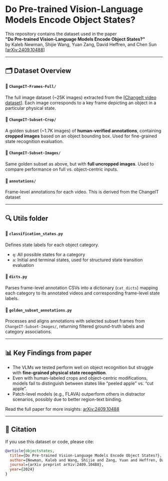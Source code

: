 # Do Pre-trained Vision-Language Models Encode Object States?

This repository contains the dataset used in the paper  
**"Do Pre-trained Vision-Language Models Encode Object States?"**  
by Kaleb Newman, Shijie Wang, Yuan Zang, David Heffren, and Chen Sun  
[[arXiv:2409.10488](https://arxiv.org/abs/2409.10488)]

---

## 🗂️ Dataset Overview

#### 🔹 `ChangeIT-Frames-Full/`
The full image dataset (~25K images) extracted from the [[ChangeIt video dataset](https://github.com/soCzech/ChangeIt)]. Each image corresponds to a key frame depicting an object in a particular physical state.

#### 🔹 `ChangeIT-Subset-Crop/`
A golden subset (~1.7K images) of **human-verified annotations**, containing **cropped images** based on an object bounding box. Used for fine-grained state recognition evaluation.

#### 🔹 `ChangeIT-Subset-Images/`
Same golden subset as above, but with **full uncropped images**. Used to compare performance on full vs. object-centric inputs.

#### 🔹 `annotations/`
Frame-level annotations for each video. This is derived from the ChangeIT dataset

---

## 🔍 Utils folder

#### 🧠 `classification_states.py`
Defines state labels for each object category.  
- `q`: All possible states for a category  
- `a`: Initial and terminal states, used for structured state transition evaluation

#### 🧮 `dicts.py`
Parses frame-level annotation CSVs into a dictionary (`cat_dicts`) mapping each category to its annotated videos and corresponding frame-level state labels.

#### 🧾 `golden_subset_annotations.py`
Processes and aligns annotations with selected subset frames from `ChangeIT-Subset-Images/`, returning filtered ground-truth labels and category associations.


---

## 📊 Key Findings from paper

- The VLMs we tested perform well on object recognition but struggle with **fine-grained physical state recognition**.
- Even with human-labeled crops and object-centric modifications, models fail to distinguish between states like “peeled apple” vs. “cut apple”.
- Patch-level models (e.g., FLAVA) outperform others in distractor scenarios, possibly due to better region-text binding.

Read the full paper for more insights: [arXiv:2409.10488](https://arxiv.org/abs/2409.10488)

---


## 🧠 Citation

If you use this dataset or code, please cite:

```bibtex
@article{objectstates,
  title={Do Pre-trained Vision-Language Models Encode Object States?},
  author={Newman, Kaleb and Wang, Shijie and Zang, Yuan and Heffren, David and Sun, Chen},
  journal={arXiv preprint arXiv:2409.10488},
  year={2024}
}
